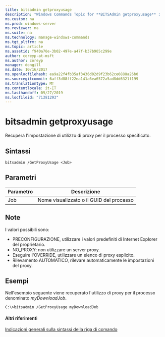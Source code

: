 ```yaml
---
title: bitsadmin getproxyusage
description: "Windows Commands Topic for **BITSAdmin getproxyusage** : Recupera l'impostazione di utilizzo del proxy per il processo specificato."
ms.custom: na
ms.prod: windows-server
ms.reviewer: na
ms.suite: na
ms.technology: manage-windows-commands
ms.tgt_pltfrm: na
ms.topic: article
ms.assetid: f940a70e-3b02-497e-a47f-b37b905c299e
author: coreyp-at-msft
ms.author: coreyp
manager: dongill
ms.date: 10/16/2017
ms.openlocfilehash: ea9a22f4fb35af3436d02d9f23b62ce0888a26b0
ms.sourcegitcommit: 6aff3d88ff22ea141a6ea6572a5ad8dd6321f199
ms.translationtype: MT
ms.contentlocale: it-IT
ms.lasthandoff: 09/27/2019
ms.locfileid: "71381293"
---
```

# <a name="bitsadmin-getproxyusage"></a>bitsadmin getproxyusage



Recupera l'impostazione di utilizzo di proxy per il processo specificato.

## <a name="syntax"></a>Sintassi

```
bitsadmin /GetProxyUsage <Job>
```

## <a name="parameters"></a>Parametri

|Parametro|Descrizione|
|---------|-----------|
|Job|Nome visualizzato o il GUID del processo|

## <a name="remarks"></a>Note

I valori possibili sono:
-   PRECONFIGURAZIONE, utilizzare i valori predefiniti di Internet Explorer del proprietario.
-   NO_PROXY: non utilizzare un server proxy.
-   Eseguire l'OVERRIDE, utilizzare un elenco di proxy esplicito.
-   Rilevamento AUTOMATICO, rilevare automaticamente le impostazioni del proxy.

## <a name="BKMK_examples"></a>Esempi

Nell'esempio seguente viene recuperato l'utilizzo di proxy per il processo denominato *myDownloadJob*.
```
C:\>bitsadmin /GetProxyUsage myDownloadJob
```

#### <a name="additional-references"></a>Altri riferimenti

[Indicazioni generali sulla sintassi della riga di comando](command-line-syntax-key.md)